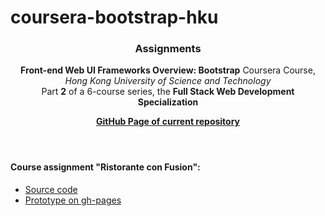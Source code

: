 # coursera-bootstrap-hku
<header>
  <h3>Assignments</h3>
  <p><strong>Front-end Web UI Frameworks Overview: Bootstrap</strong> Coursera Course, <I>Hong Kong University of Science and Technology</I><br>
  Part <strong>2</strong> of a 6-course series, the <strong>Full Stack Web Development Specialization</strong></p>
  <p><a href="http://veravasileva.github.io/coursera-bootstrap-hku/"><strong>GitHub Page of current repository</strong></a></p>
</header>

<div>
  <section>
    <h4><strong>Course assignment "Ristorante con Fusion":</strong></h4>
    <div>
      <ul>
        <li><a href="https://github.com/VeraVasileva/coursera-bootstrap-hku/tree/gh-pages/conFusion">Source code</a>
        <li><a href="http://veravasileva.github.io/coursera-bootstrap-hku/conFusion/">Prototype on gh-pages</a>
      </ul>
    </div>
  </section>
</div>
    

